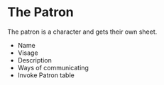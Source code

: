 # The Patron

The patron is a character and gets their own sheet.

- Name
- Visage
- Description
- Ways of communicating
- Invoke Patron table